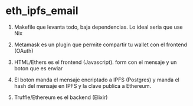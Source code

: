 # eth_ipfs_email

1. Makefile que levanta todo, baja dependencias. Lo ideal seria que use Nix

2. Metamask es un plugin que permite compartir tu wallet con el frontend (OAuth)

3. HTML/Ethers es el frontend (Javascript). form con el mensaje y un boton que es enviar

4. El boton manda el mensaje encriptado a IPFS (Postgres) y manda el hash del mensaje en IPFS y la clave publica a Ethereum.

5. Truffle/Ethereum es el backend (Elixir)

